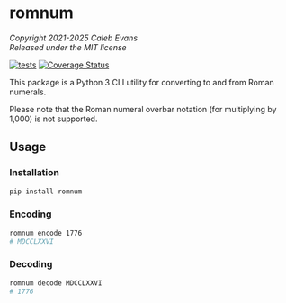# romnum

*Copyright 2021-2025 Caleb Evans*  
*Released under the MIT license*

[![tests](https://github.com/caleb531/romnum/actions/workflows/tests.yml/badge.svg)](https://github.com/caleb531/romnum/actions/workflows/tests.yml)
[![Coverage Status](https://coveralls.io/repos/caleb531/romnum/badge.svg?branch=main)](https://coveralls.io/r/caleb531/romnum?branch=main)

This package is a Python 3 CLI utility for converting to and from Roman
numerals.

Please note that the Roman numeral overbar notation (for multiplying by 1,000)
is not supported.

## Usage

### Installation

```sh
pip install romnum
```

### Encoding

```sh
romnum encode 1776
# MDCCLXXVI
```

### Decoding

```sh
romnum decode MDCCLXXVI
# 1776

```
